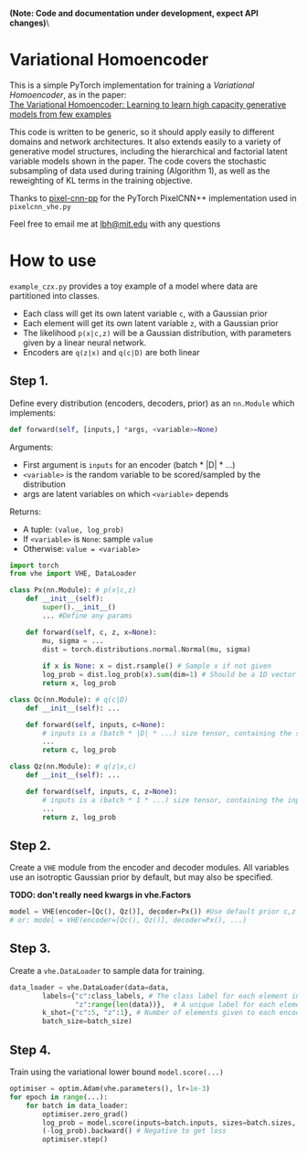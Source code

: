 **(Note: Code and documentation under development, expect API changes)**\

# Variational Homoencoder
This is a simple PyTorch implementation for training a _Variational Homoencoder_, as in the paper:\
[The Variational Homoencoder:
Learning to learn high capacity generative models from few examples](http://auai.org/uai2018/proceedings/papers/351.pdf)

This code is written to be generic, so it should apply easily to different domains and network architectures. It also extends easily to a variety of generative model structures, including the hierarchical and factorial latent variable models shown in the paper. The code covers the stochastic subsampling of data used during training (Algorithm 1), as well as the reweighting of KL terms in the training objective. 

Thanks to [pixel-cnn-pp](https://github.com/pclucas14/pixel-cnn-pp) for the PyTorch PixelCNN++ implementation used in `pixelcnn_vhe.py`

Feel free to email me at [lbh@mit.edu](mailto:lbh@mit.edu) with any questions

# How to use
`example_czx.py` provides a toy example of a model where data are partitioned into classes.
- Each class will get its own latent variable `c`, with a Gaussian prior
- Each element will get its own latent variable `z`, with a Gaussian prior
- The likelihood `p(x|c,z)` will be a Gaussian distribution, with parameters given by a linear neural network.
- Encoders are `q(z|x)` and `q(c|D)` are both linear

## Step 1.
Define every distribution (encoders, decoders, prior) as an `nn.Module` which implements:
```python
def forward(self, [inputs,] *args, <variable>=None)
```
Arguments:
- First argument is `inputs` for an encoder (batch * |D| * ...)
- `<variable>` is the random variable to be scored/sampled by the distribution
- args are latent variables on which `<variable>` depends
    
Returns:
- A tuple: `(value, log_prob)`
- If `<variable>` is `None`: sample `value`
- Otherwise: `value = <variable>`

```python
import torch
from vhe import VHE, DataLoader

class Px(nn.Module): # p(x|c,z)
    def __init__(self):
        super().__init__()
        ... #Define any params

    def forward(self, c, z, x=None):
        mu, sigma = ...
        dist = torch.distributions.normal.Normal(mu, sigma) 
        
        if x is None: x = dist.rsample() # Sample x if not given
        log_prob = dist.log_prob(x).sum(dim=1) # Should be a 1D vector with nBatch elements
        return x, log_prob

class Qc(nn.Module): # q(c|D)
    def __init__(self): ...

    def forward(self, inputs, c=None):    
        # inputs is a (batch * |D| * ...) size tensor, containing the support set D
        ...
        return c, log_prob

class Qz(nn.Module): # q(z|x,c)
    def __init__(self): ...

    def forward(self, inputs, c, z=None):
        # inputs is a (batch * 1 * ...) size tensor, containing the input example x
        ...
        return z, log_prob
```

## Step 2.
Create a `VHE` module from the encoder and decoder modules. All variables use an isotroptic Gaussian prior by default, but may also be specified.

**TODO: don't really need kwargs in vhe.Factors**
```python
model = VHE(encoder=[Qc(), Qz()], decoder=Px()) #Use default prior c,z ~ N(0, 1)
# or: model = VHE(encoder=[Qc(), Qz()], decoder=Px(), ...)
```

## Step 3.
Create a `vhe.DataLoader` to sample data for training.

```python
data_loader = vhe.DataLoader(data=data,
        labels={"c":class_labels, # The class label for each element in data
                "z":range(len(data))},  # A unique label for each element in data
        k_shot={"c":5, "z":1}, # Number of elements given to each encoder
        batch_size=batch_size)
```

## Step 4.
Train using the variational lower bound `model.score(...)`

```python
optimiser = optim.Adam(vhe.parameters(), lr=1e-3)
for epoch in range(...):
    for batch in data_loader:
        optimiser.zero_grad()
        log_prob = model.score(inputs=batch.inputs, sizes=batch.sizes, x=batch.target)
        (-log_prob).backward() # Negative to get loss
        optimiser.step()
```
